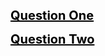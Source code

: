 <span style="-webkit-border-horizontal-spacing: 2px; -webkit-border-vertical-spacing: 2px;
border-collapse: collapse; font-family: 'Lucida Grande'; font-size: 18px; line-height: normal;
white-space: pre-wrap;"><script language="javascript" type="text/javascript">
//<![CDATA[
  function toggleDiv(divid){
    if(document.getElementById(divid).style.display == 'none'){
      document.getElementById(divid).style.display = 'block';
    }else{
      document.getElementById(divid).style.display = 'none';
    }
  }
//]]>
</script>

<a href="javascript:;" onmousedown="toggleDiv('question1');" style="font-size:20px; color:black; font-weight:bold;">Question One</a>
<div id="question1" style="display:none;">
<h3 style="font-size:16px; color:black; font-weight:normal;">Answer</h3>
</div></span>

<a href="javascript:;" onmousedown="toggleDiv('question2');" style="font-size:20px; color:black; font-weight:bold;">Question Two</a>
<div id="question2" style="display:none;">
<h3 style="font-size:16px; color:black; font-weight:normal;">Another answer<br />
With more than one line</h3>
</div></span>


